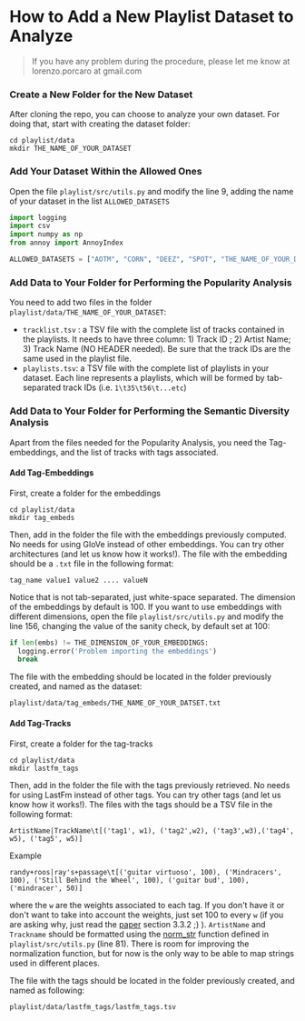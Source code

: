 # How to Add a New Playlist Dataset to Analyze
> If you have any problem during the procedure, please let me know at lorenzo.porcaro at gmail.com

### Create a New Folder for the New Dataset
After cloning the repo, you can choose to analyze your own dataset. For doing that, start with creating the dataset folder:
```
cd playlist/data
mkdir THE_NAME_OF_YOUR_DATASET
```

### Add Your Dataset Within the Allowed Ones
Open the file `playlist/src/utils.py` and modify the line 9, adding the name of your dataset in the list `ALLOWED_DATASETS`
```python
import logging
import csv
import numpy as np
from annoy import AnnoyIndex

ALLOWED_DATASETS = ["AOTM", "CORN", "DEEZ", "SPOT", "THE_NAME_OF_YOUR_DATASET"]
```

### Add Data to Your Folder for Performing the Popularity Analysis
You need to add two files in the folder `playlist/data/THE_NAME_OF_YOUR_DATASET`:
- `tracklist.tsv` : a TSV file with the complete list of tracks contained in the playlists. It needs to have three column: 1) Track ID ; 2) Artist Name; 3) Track Name (NO HEADER needed). Be sure that the track IDs are the same used in the playlist file. 
- `playlists.tsv`: a TSV file with the complete list of playlists in your dataset. Each line represents a playlists, which will be formed by tab-separated track IDs (i.e. `1\t35\t56\t...etc`)

### Add Data to Your Folder for Performing the Semantic Diversity Analysis
Apart from the files needed for the Popularity Analysis, you need the Tag-embeddings, and the list of tracks with tags associated. 
#### Add Tag-Embeddings
First, create a folder for the embeddings
```
cd playlist/data
mkdir tag_embeds
```
Then, add in the folder the file with the embeddings previously computed. No needs for using GloVe instead of other embeddings. You can try other architectures (and let us know how it works!). The file with the embedding should be a `.txt` file in the following format: 
```
tag_name value1 value2 .... valueN
```
Notice that is not tab-separated, just white-space separated. The dimension of the embeddings by default is 100. If you want to use embeddings with different dimensions, open the file  `playlist/src/utils.py` and modify the line 156, changing the value of the sanity check, by default set at 100:
```python
if len(embs) != THE_DIMENSION_OF_YOUR_EMBEDDINGS:
  logging.error('Problem importing the embeddings')
  break
```
The file with the embedding should be located in the folder previously created, and named as the dataset:
```
playlist/data/tag_embeds/THE_NAME_OF_YOUR_DATSET.txt
```

#### Add Tag-Tracks
First, create a folder for the tag-tracks
```
cd playlist/data
mkdir lastfm_tags
```
Then, add in the folder the file with the tags previously retrieved. No needs for using LastFm instead of other tags. You can try other tags (and let us know how it works!). The files with the tags should be a TSV file in the following format:
```
ArtistName|TrackName\t[('tag1', w1), ('tag2',w2), ('tag3',w3),('tag4', w5), ('tag5', w5)]
```
Example
```
randy+roos|ray's+passage\t[('guitar virtuoso', 100), ('Mindracers', 100), ('Still Behind the Wheel', 100), ('guitar bud', 100), ('mindracer', 50)]
```

where the `w` are the weights associated to each tag. If you don't have it or don't want to take into account the weights, just set 100 to every `w` (if you are asking why, just read the [paper](http://mtg.upf.edu/node/3959) section 3.3.2 ;) ). `ArtistName` and `Trackname` should be formatted using the [norm_str](https://github.com/LPorcaro/playlist/blob/master/src/utils.py#L81) function defined in `playlist/src/utils.py` (line 81). There is room for improving the normalization function, but for now is the only way to be able to map strings used in different places.

The file with the tags should be located in the folder previously created, and named as following:
```
playlist/data/lastfm_tags/lastfm_tags.tsv
```

